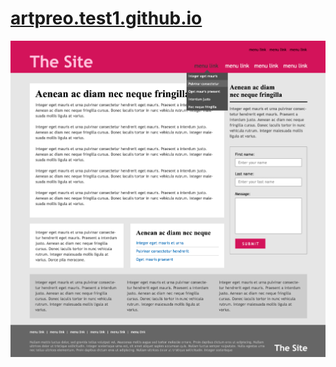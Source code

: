 <h1><a href="artpreo.test1.github.io">artpreo.test1.github.io</a></h1>
<img src="sample-site.png" alt="sample-site">
